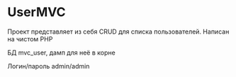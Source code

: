 # UserMVC

Проект представляет из себя СRUD для списка пользователей. Написан на чистом PHP

БД mvc_user, дамп для неё в корне

Логин/пароль admin/admin
